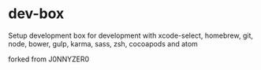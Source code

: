 # dev-box
Setup development box for development with xcode-select, homebrew, git, node, bower, gulp, karma, sass, zsh, cocoapods and atom

forked from J0NNYZER0

